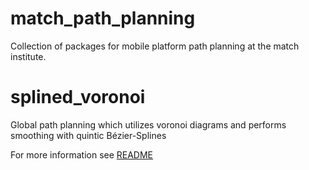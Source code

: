 # match_path_planning
Collection of packages for mobile platform path planning at the match institute.


# splined_voronoi

Global path planning which utilizes voronoi diagrams and performs smoothing with quintic Bézier-Splines

For more information see [README](splined_voronoi/splined_voronoi/README.md)
